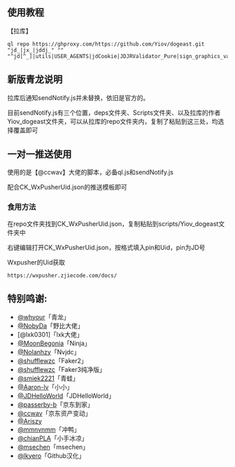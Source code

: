 ## 使用教程


【拉库】

    ql repo https://ghproxy.com/https://github.com/Yiov/dogeast.git "jd_|jx_|jddj_" "" "^jd[^_]|utils|USER_AGENTS|jdCookie|JDJRValidator_Pure|sign_graphics_validate|sendNotify|ql"



## 新版青龙说明

拉库后通知sendNotify.js并未替换，依旧是官方的。


目前sendNotify.js有三个位置，deps文件夹、Scripts文件夹、以及拉库的作者Yiov_dogeast文件夹，可以从拉库的repo文件夹内，复制了粘贴到这三处，均选择覆盖即可



## 一对一推送使用

使用的是【@ccwav】大佬的脚本，必备ql.js和sendNotify.js


配合CK_WxPusherUid.json的推送模板即可


### 食用方法

在repo文件夹找到CK_WxPusherUid.json，复制粘贴到scripts/Yiov_dogeast文件夹中


右键编辑打开CK_WxPusherUid.json，按格式填入pin和Uid，pin为JD号


Wxpusher的Uid获取

    https://wxpusher.zjiecode.com/docs/





## 特别鸣谢:

* [@whyour](https://github.com/whyour/qinglong)「青龙」
* [@NobyDa](https://github.com/NobyDa)「野比大佬」
* [@lxk0301]「lxk大佬」
* [@MoonBegonia](https://github.com/MoonBegonia/ninja)「Ninja」
* [@Nolanhzy](https://github.com/NolanHzy)「Nvjdc」
* [@shufflewzc](https://github.com/shufflewzc/faker2)「Faker2」
* [@shufflewzc](https://github.com/shufflewzc/faker3)「Faker3纯净版」
* [@smiek2221](https://github.com/smiek2221/scripts)「青蛙」
* [@Aaron-lv](https://github.com/Aaron-lv/sync)「小小」
* [@JDHelloWorld](https://github.com/JDHelloWorld/jd_scripts)「JDHelloWorld」
* [@passerby-b](https://github.com/passerby-b/JDDJ)「京东到家」
* [@ccwav](https://github.com/ccwav/QLScript2)「京东资产变动」
* [@Ariszy](https://github.com/Ariszy/Private-Script)
* [@mmnvnmm](https://github.com/mmnvnmm/omo)「冲鸭」
* [@chianPLA](https://github.com/chianPLA/xiaoshou)「小手冰凉」
* [@msechen](https://gitee.com/msewb/jdrain)「msechen」
* [@lkyero](https://github.com/lkyero/GitHubDesktop_zh)「Github汉化」


